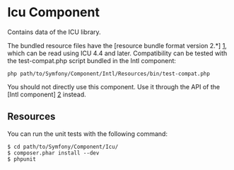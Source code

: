 Icu Component
=============

Contains data of the ICU library.

The bundled resource files have the [resource bundle format version 2.*] [1],
which can be read using ICU 4.4 and later. Compatibility can be tested with the
test-compat.php script bundled in the Intl component:

    php path/to/Symfony/Component/Intl/Resources/bin/test-compat.php

You should not directly use this component. Use it through the API of the
[Intl component] [2] instead.

Resources
---------

You can run the unit tests with the following command:

    $ cd path/to/Symfony/Component/Icu/
    $ composer.phar install --dev
    $ phpunit

[1]: http://site.icu-project.org/design/data/res2
[2]: https://github.com/symfony/Intl
